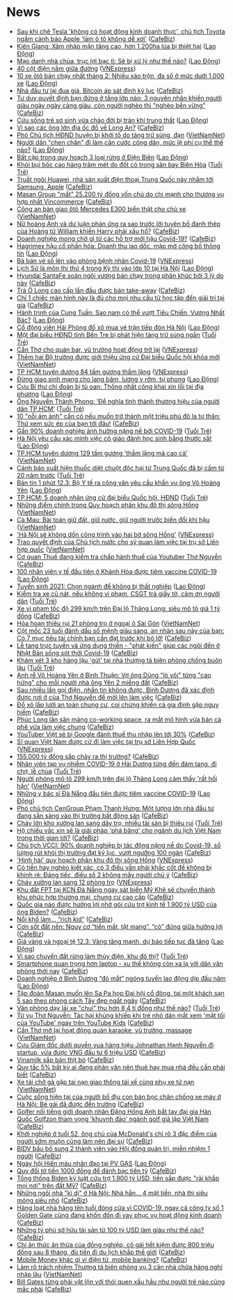 # News

- [Sau khi chê Tesla 'không có hoạt động kinh doanh thực', chủ tịch Toyota ngầm cảnh báo Apple 'làm ô tô không dễ xơi'](https://cafebiz.vn/sau-khi-che-tesla-khong-co-hoat-dong-kinh-doanh-thuc-chu-tich-toyota-ngam-canh-bao-apple-lam-o-to-khong-de-xoi-20210312143248845.chn) ([CafeBiz](https://cafebiz.vn))
- [Kiên Giang: Xâm nhập mặn tăng cao, hơn 1.200ha lúa bị thiệt hại](https://laodong.vn/xa-hoi/kien-giang-xam-nhap-man-tang-cao-hon-1200ha-lua-bi-thiet-hai-888413.ldo) ([Lao Động](https://laodong.vn))
- [Mạo danh nhà chùa, trục lợi bạc tỉ: Sẽ bị xử lý như thế nào?](https://laodong.vn/xa-hoi/mao-danh-nha-chua-truc-loi-bac-ti-se-bi-xu-ly-nhu-the-nao-887071.ldo) ([Lao Động](https://laodong.vn))
- [40 cột điện nằm giữa đường](https://vnexpress.net/40-cot-dien-nam-giua-duong-4247498.html) ([VNExpress](https://vnexpress.net))
- [10 xe ôtô bán chạy nhất tháng 2:  Nhiều xáo trộn, đa số ở mức dưới 1.000 xe](https://laodong.vn/xe/10-xe-oto-ban-chay-nhat-thang-2-nhieu-xao-tron-da-so-o-muc-duoi-1000-xe-888217.ldo) ([Lao Động](https://laodong.vn))
- [Nhà đầu tư lại đua giá, Bitcoin áp sát đỉnh kỷ lục](https://cafebiz.vn/nha-dau-tu-lai-dua-gia-bitcoin-ap-sat-dinh-ky-luc-2021031214172268.chn) ([CafeBiz](https://cafebiz.vn))
- [Tư duy quyết định bạn đứng ở tầng lớp nào: 3 nguyên nhân khiến người giàu ngày ngày càng giàu, còn người nghèo thì "nghèo bền vững"](https://cafebiz.vn/tu-duy-quyet-dinh-ban-dung-o-tang-lop-nao-3-nguyen-nhan-khien-nguoi-giau-ngay-ngay-cang-giau-con-nguoi-ngheo-thi-ngheo-ben-vung-20210311115617538.chn) ([CafeBiz](https://cafebiz.vn))
- [Cứu sống trẻ sơ sinh vừa chào đời bị tràn khí trung thất](https://laodong.vn/suc-khoe/cuu-song-tre-so-sinh-vua-chao-doi-bi-tran-khi-trung-that-888401.ldo) ([Lao Động](https://laodong.vn))
- [Vì sao các ông lớn địa ốc đổ về Long An?](https://cafebiz.vn/vi-sao-cac-ong-lon-dia-oc-do-ve-long-an-20210312141028392.chn) ([CafeBiz](https://cafebiz.vn))
- [Phó Chủ tịch HĐND huyện bị khởi tố do tàng trữ súng, đạn](http://vietnamnet.vn/vn/thoi-su/pho-chu-tich-hdnd-huyen-bi-khoi-to-do-tang-tru-sung-dan-719151.html) ([VietNamNet](https://vietnamnet.vn))
- [Người dân &quot;chen chân&quot; đi làm căn cước công dân, mức lệ phí cụ thể thế nào?](https://laodong.vn/phap-luat/nguoi-dan-chen-chan-di-lam-can-cuoc-cong-dan-muc-le-phi-cu-the-the-nao-888392.ldo) ([Lao Động](https://laodong.vn))
- [Bất cập trong quy hoạch 3 loại rừng ở Điện Biên](https://laodong.vn/video/bat-cap-trong-quy-hoach-3-loai-rung-o-dien-bien-888005.ldo) ([Lao Động](https://laodong.vn))
- [Khói bụi bốc cao hàng trăm mét do đốt cỏ trong sân bay Biên Hòa](https://tuoitre.vn/khoi-bui-boc-cao-hang-tram-met-do-dot-co-trong-san-bay-bien-hoa-20210312134357491.htm) ([Tuổi Trẻ](https://tuoitre.vn))
- [Truất ngôi Huawei, nhà sản xuất điện thoại Trung Quốc này nhắm tới Samsung, Apple](https://cafebiz.vn/truat-ngoi-huawei-nha-san-xuat-dien-thoai-trung-quoc-nay-nham-toi-samsung-apple-20210312135738493.chn) ([CafeBiz](https://cafebiz.vn))
- [Masan Group "mất" 25.200 tỷ đồng vốn chủ do chi mạnh cho thương vụ hợp nhất Vincommerce](https://cafebiz.vn/masan-group-mat-25200-ty-dong-von-chu-do-chi-manh-cho-thuong-vu-hop-nhat-vincommerce-20210312135509996.chn) ([CafeBiz](https://cafebiz.vn))
- [Công an bàn giao ôtô Mercedes E300 biển thật cho chủ xe](http://vietnamnet.vn/vn/thoi-su/cong-an-ban-giao-oto-mercedes-e300-bien-that-cho-chu-xe-719146.html) ([VietNamNet](https://vietnamnet.vn))
- [Nữ hoàng Anh và dư luận phản ứng ra sao trước lời tuyên bố đanh thép của Hoàng tử William khiến Harry phải xấu hổ?](https://cafebiz.vn/nu-hoang-anh-va-du-luan-phan-ung-ra-sao-truoc-loi-tuyen-bo-danh-thep-cua-hoang-tu-william-khien-harry-phai-xau-ho-20210312134732875.chn) ([CafeBiz](https://cafebiz.vn))
- [Doanh nghiệp mong chờ gì từ các hỗ trợ mới hậu Covid-19?](https://cafebiz.vn/doanh-nghiep-mong-cho-gi-tu-cac-ho-tro-moi-hau-covid-19-20210312134547633.chn) ([CafeBiz](https://cafebiz.vn))
- [Hagrimex hậu cổ phần hóa: Doanh thu lao dốc, mập mờ công bố thông tin](https://laodong.vn/kinh-te/hagrimex-hau-co-phan-hoa-doanh-thu-lao-doc-map-mo-cong-bo-thong-tin-888310.ldo) ([Lao Động](https://laodong.vn))
- [Bà bán vé số lẻn vào phòng bệnh nhân Covid-19](https://vnexpress.net/ba-ban-ve-so-len-vao-phong-benh-nhan-covid-19-4247528.html) ([VNExpress](https://vnexpress.net))
- [Lịch Sử là môn thi thứ 4 trong Kỳ thi vào lớp 10 tại Hà Nội](https://laodong.vn/giao-duc/lich-su-la-mon-thi-thu-4-trong-ky-thi-vao-lop-10-tai-ha-noi-888406.ldo) ([Lao Động](https://laodong.vn))
- [Hyundai SantaFe soán ngôi vương bán chạy trong phân khúc bởi 3 lý do này](https://cafebiz.vn/hyundai-santafe-soan-ngoi-vuong-ban-chay-trong-phan-khuc-boi-3-ly-do-nay-20210312123544399.chn) ([CafeBiz](https://cafebiz.vn))
- [Trà Ô Long cao cấp lần đầu được bán take-away](https://cafebiz.vn/tra-o-long-cao-cap-lan-dau-duoc-ban-take-away-20210312120823654.chn) ([CafeBiz](https://cafebiz.vn))
- [Chỉ 1 chiếc màn hình này là đủ cho mọi nhu cầu từ học tập đến giải trí tại gia](https://cafebiz.vn/chi-1-chiec-man-hinh-nay-la-du-cho-moi-nhu-cau-tu-hoc-tap-den-giai-tri-tai-gia-20210312105055392.chn) ([CafeBiz](https://cafebiz.vn))
- [Hành trình của Cung Tuấn: Sao nam có thể vượt Tiêu Chiến, Vương Nhất Bác?](https://laodong.vn/photo/hanh-trinh-cua-cung-tuan-sao-nam-co-the-vuot-tieu-chien-vuong-nhat-bac-888161.ldo) ([Lao Động](https://laodong.vn))
- [Cổ động viên Hải Phòng đổ xô mua vé trận tiếp đón Hà Nội](https://laodong.vn/bong-da/co-dong-vien-hai-phong-do-xo-mua-ve-tran-tiep-don-ha-noi-888393.ldo) ([Lao Động](https://laodong.vn))
- [Một đại biểu HĐND tỉnh Bến Tre bị phát hiện tàng trữ súng ngắn](https://tuoitre.vn/mot-dai-bieu-hdnd-tinh-ben-tre-bi-phat-hien-tang-tru-sung-ngan-20210312121545323.htm) ([Tuổi Trẻ](https://tuoitre.vn))
- [Cần Thơ cho quán bar, vũ trường hoạt động trở lại](https://vnexpress.net/can-tho-cho-quan-bar-vu-truong-hoat-dong-tro-lai-4247522.html) ([VNExpress](https://vnexpress.net))
- [Thêm hai Bộ trưởng được giới thiệu ứng cử Đại biểu Quốc hội khóa mới](http://vietnamnet.vn/vn/thoi-su/quoc-hoi/them-hai-bo-truong-duoc-gioi-thieu-ung-cu-dai-bieu-quoc-hoi-khoa-moi-719133.html) ([VietNamNet](https://vietnamnet.vn))
- [TP HCM tuyên dương 84 tấm gương thầm lặng](https://vnexpress.net/tp-hcm-tuyen-duong-84-tam-guong-tham-lang-4247521.html) ([VNExpress](https://vnexpress.net))
- [Đừng giao sinh mạng cho lang băm, lương y rởm, tự phong](https://laodong.vn/xa-hoi/dung-giao-sinh-mang-cho-lang-bam-luong-y-rom-tu-phong-888156.ldo) ([Lao Động](https://laodong.vn))
- [Cựu Bí thư chi đoàn bị tù oan: Thống nhất công khai xin lỗi tại địa phương](https://laodong.vn/phap-luat/cuu-bi-thu-chi-doan-bi-tu-oan-thong-nhat-cong-khai-xin-loi-tai-dia-phuong-888396.ldo) ([Lao Động](https://laodong.vn))
- [Ông Nguyễn Thành Phong: ‘Để nghĩa tình thành thương hiệu của người dân TP.HCM’](https://tuoitre.vn/ong-nguyen-thanh-phong-de-nghia-tinh-thanh-thuong-hieu-cua-nguoi-dan-tphcm-20210312122151126.htm) ([Tuổi Trẻ](https://tuoitre.vn))
- [10 "nỗi ám ảnh" cần có nếu muốn trở thành một triệu phú đô la tự thân: Thử xem sức ép của bạn tới đâu!](https://cafebiz.vn/10-noi-am-anh-can-co-neu-muon-tro-thanh-mot-trieu-phu-do-la-tu-than-thu-xem-suc-ep-cua-ban-toi-dau-2021031015533084.chn) ([CafeBiz](https://cafebiz.vn))
- [Gần 90% doanh nghiệp ảnh hưởng nặng nề bởi COVID-19](https://tuoitre.vn/gan-90-doanh-nghiep-anh-huong-nang-ne-boi-covid-19-20210312124506974.htm) ([Tuổi Trẻ](https://tuoitre.vn))
- [Hà Nội yêu cầu xác minh việc cô giáo đánh học sinh bằng thước sắt](https://laodong.vn/xa-hoi/ha-noi-yeu-cau-xac-minh-viec-co-giao-danh-hoc-sinh-bang-thuoc-sat-888397.ldo) ([Lao Động](https://laodong.vn))
- [TP.HCM tuyên dương 129 tấm gương 'thầm lặng mà cao cả'](http://vietnamnet.vn/vn/thoi-su/tp-hcm-tuyen-duong-129-tam-guong-tham-lang-ma-cao-ca-719127.html) ([VietNamNet](https://vietnamnet.vn))
- [Cảnh báo xuất hiện thuốc diệt chuột độc hại từ Trung Quốc đã bị cấm từ 20 năm trước](https://tuoitre.vn/canh-bao-xuat-hien-thuoc-diet-chuot-doc-hai-tu-trung-quoc-da-bi-cam-tu-20-nam-truoc-20210312112644002.htm) ([Tuổi Trẻ](https://tuoitre.vn))
- [Bản tin 1 phút 12.3: Bộ Y tế ra công văn yêu cầu khẩn vụ ông Võ Hoàng Yên](https://laodong.vn/video/ban-tin-1-phut-123-bo-y-te-ra-cong-van-yeu-cau-khan-vu-ong-vo-hoang-yen-888339.ldo) ([Lao Động](https://laodong.vn))
- [TP.HCM: 5 doanh nhân ứng cử đại biểu Quốc hội, HĐND](https://tuoitre.vn/tphcm-5-doanh-nhan-ung-cu-dai-bieu-quoc-hoi-hdnd-2021031211595546.htm) ([Tuổi Trẻ](https://tuoitre.vn))
- [Những điểm chính trong Quy hoạch phân khu đô thị sông Hồng](http://vietnamnet.vn/vn/thoi-su/nhung-diem-chinh-trong-quy-hoach-phan-khu-do-thi-song-hong-719121.html) ([VietNamNet](https://vietnamnet.vn))
- [Cà Mau: Bài toán giữ đất, giữ nước, giữ người trước biến đổi khí hậu](http://vietnamnet.vn/vn/thoi-su/ca-mau-bai-toan-giu-dat-giu-nuoc-giu-nguoi-truoc-bien-doi-khi-hau-719131.html) ([VietNamNet](https://vietnamnet.vn))
- ['Hà Nội sẽ không dồn công trình vào hai bờ sông Hồng'](https://vnexpress.net/ha-noi-se-khong-don-cong-trinh-vao-hai-bo-song-hong-4247340.html) ([VNExpress](https://vnexpress.net))
- [Trao quyết định của Chủ tịch nước cho sỹ quan làm việc tại trụ sở Liên hợp quốc](http://vietnamnet.vn/vn/thoi-su/chinh-tri/trao-quyet-dinh-cua-chu-tich-nuoc-cho-sy-quan-lam-viec-tai-tru-so-lien-hop-quoc-719126.html) ([VietNamNet](https://vietnamnet.vn))
- [Cơ quan Thuế đang kiểm tra chấp hành thuế của Youtuber Thơ Nguyễn](https://cafebiz.vn/co-quan-thue-dang-kiem-tra-chap-hanh-thue-cua-youtuber-tho-nguyen-20210312114855455.chn) ([CafeBiz](https://cafebiz.vn))
- [100 nhân viên y tế đầu tiên ở Khánh Hòa được tiêm vaccine COVID-19](https://laodong.vn/photo/100-nhan-vien-y-te-dau-tien-o-khanh-hoa-duoc-tiem-vaccine-covid-19-888312.ldo) ([Lao Động](https://laodong.vn))
- [Tuyển sinh 2021: Chọn ngành để không bị thất nghiệp](https://laodong.vn/giao-duc/tuyen-sinh-2021-chon-nganh-de-khong-bi-that-nghiep-888291.ldo) ([Lao Động](https://laodong.vn))
- [Kiểm tra xe cũ nát, nếu không vi phạm, CSGT trả giấy tờ, cảm ơn người dân](https://tuoitre.vn/kiem-tra-xe-cu-nat-neu-khong-vi-pham-csgt-tra-giay-to-cam-on-nguoi-dan-20210312104258771.htm) ([Tuổi Trẻ](https://tuoitre.vn))
- [Xe vi phạm tốc độ 299 km/h trên Đại lộ Thăng Long: siêu mô tô giá 1 tỷ đồng](https://cafebiz.vn/xe-vi-pham-toc-do-299-km-h-tren-dai-lo-thang-long-sieu-mo-to-gia-1-ty-dong-20210312112633759.chn) ([CafeBiz](https://cafebiz.vn))
- [Hỏa hoạn thiêu rụi 21 phòng trọ ở ngoại ô Sài Gòn](http://vietnamnet.vn/vn/thoi-su/hoa-hoan-thieu-rui-21-phong-tro-o-ngoai-o-sai-gon-719110.html) ([VietNamNet](https://vietnamnet.vn))
- [Cột mốc 23 tuổi đánh dấu số mệnh giàu sang, an nhàn sau này của bạn: Có 7 mục tiêu tài chính bạn cần đạt trước khi bỏ lỡ!](https://cafebiz.vn/cot-moc-23-tuoi-danh-dau-so-menh-giau-sang-an-nhan-sau-nay-cua-ban-co-7-muc-tieu-tai-chinh-ban-can-dat-truoc-khi-bo-lo-2021031200441208.chn) ([CafeBiz](https://cafebiz.vn))
- [Lễ tang trực tuyến và ứng dụng thiền - "phát kiến" giúp các ngôi đền ở Nhật Bản sống sót thời Covid-19](https://cafebiz.vn/le-tang-truc-tuyen-va-ung-dung-thien-phat-kien-giup-cac-ngoi-den-o-nhat-ban-song-sot-thoi-covid-19-20210312111013281.chn) ([CafeBiz](https://cafebiz.vn))
- [Khám xét 3 kho hàng lậu 'gửi' tại nhà thượng tá biên phòng chống buôn lậu](https://tuoitre.vn/kham-xet-3-kho-hang-lau-gui-tai-nha-thuong-ta-bien-phong-chong-buon-lau-20210312095225183.htm) ([Tuổi Trẻ](https://tuoitre.vn))
- [Anh rể Võ Hoàng Yên ở Bình Thuận: Vợ ông Dũng "lò vôi" từng "cao hứng" cho mỗi người nhà ông Yên 2 miếng đất](https://cafebiz.vn/anh-re-vo-hoang-yen-o-binh-thuan-vo-ong-dung-lo-voi-tung-cao-hung-cho-moi-nguoi-nha-ong-yen-2-mieng-dat-20210312110627325.chn) ([CafeBiz](https://cafebiz.vn))
- [Sau nhiều lần gọi điện, nhắn tin không được, Bình Dương đã xác định được nơi ở của Thơ Nguyễn để mời lên làm việc](https://cafebiz.vn/sau-nhieu-lan-goi-dien-nhan-tin-khong-duoc-binh-duong-da-xac-dinh-duoc-noi-o-cua-tho-nguyen-de-moi-len-lam-viec-20210312110430358.chn) ([CafeBiz](https://cafebiz.vn))
- [Đổ xô lắp lưới an toàn chung cư, coi chừng khiến cả gia đình gặp nguy hiểm](https://cafebiz.vn/do-xo-lap-luoi-an-toan-chung-cu-coi-chung-khien-ca-gia-dinh-gap-nguy-hiem-20210312110128494.chn) ([CafeBiz](https://cafebiz.vn))
- [Phúc Long lấn sân mảng co-working space, ra mắt mô hình vừa bán cà phê vừa làm việc chung](https://cafebiz.vn/phuc-long-lan-san-mang-co-working-space-ra-mat-mo-hinh-vua-ban-ca-phe-vua-lam-viec-chung-20210312094321003.chn) ([CafeBiz](https://cafebiz.vn))
- [YouTuber Việt sẽ bị Google đánh thuế thu nhập lên tới 30%](https://cafebiz.vn/youtuber-viet-se-bi-google-danh-thue-thu-nhap-len-toi-30-20210312105125013.chn) ([CafeBiz](https://cafebiz.vn))
- [Sĩ quan Việt Nam được cử đi làm việc tại trụ sở Liên Hợp Quốc](https://vnexpress.net/si-quan-viet-nam-duoc-cu-di-lam-viec-tai-tru-so-lien-hop-quoc-4247357.html) ([VNExpress](https://vnexpress.net))
- [155.000 tỷ đồng sắp chảy ra thị trường?](https://cafebiz.vn/155000-ty-dong-sap-chay-ra-thi-truong-20210312104515475.chn) ([CafeBiz](https://cafebiz.vn))
- [Nhân viên tạp vụ nhiễm COVID-19 ở Hải Dương từng đến đám tang, đi chợ, lễ chùa](https://tuoitre.vn/nhan-vien-tap-vu-nhiem-covd-19-o-hai-duong-tung-den-dam-tang-di-cho-le-chua-20210312103118503.htm) ([Tuổi Trẻ](https://tuoitre.vn))
- [Người phóng mô tô 299 km/h trên đại lộ Thăng Long cảm thấy 'rất hối hận'](http://vietnamnet.vn/vn/thoi-su/nguoi-phong-mo-to-299-km-h-tren-dai-lo-thang-long-cam-thay-rat-hoi-han-719088.html) ([VietNamNet](https://vietnamnet.vn))
- [Những y bác sĩ Đà Nẵng đầu tiên được tiêm vaccine COVID-19](https://laodong.vn/photo/nhung-y-bac-si-da-nang-dau-tien-duoc-tiem-vaccine-covid-19-888287.ldo) ([Lao Động](https://laodong.vn))
- [Phó chủ tịch CenGroup Phạm Thanh Hưng: Một lượng lớn nhà đầu tư đang sẵn sàng vào thị trường bất động sản](https://cafebiz.vn/pho-chu-tich-cengroup-pham-thanh-hung-mot-luong-lon-nha-dau-tu-dang-san-sang-vao-thi-truong-bat-dong-san-20210312094219386.chn) ([CafeBiz](https://cafebiz.vn))
- [Cháy lớn kho xưởng lan sang dãy trọ, nhiều tài sản bị thiêu rụi](https://tuoitre.vn/chay-lon-kho-xuong-lan-sang-day-tro-nhieu-tai-san-bi-thieu-rui-20210312094509219.htm) ([Tuổi Trẻ](https://tuoitre.vn))
- [Hộ chiếu vắc xin sẽ là giải pháp 'phá băng' cho ngành du lịch Việt Nam trong thời gian tới?](https://cafebiz.vn/ho-chieu-vac-xin-se-la-giai-phap-pha-bang-cho-nganh-du-lich-viet-nam-trong-thoi-gian-toi-20210312102544838.chn) ([CafeBiz](https://cafebiz.vn))
- [Chủ tịch VCCI: 90% doanh nghiệp bị tác động nặng nề do Covid-19, số lượng rút khỏi thị trường đạt kỷ lục, vượt ngưỡng 100 ngàn](https://cafebiz.vn/chu-tich-vcci-90-doanh-nghiep-bi-tac-dong-nang-ne-do-covid-19-so-luong-rut-khoi-thi-truong-dat-ky-luc-vuot-nguong-100-ngan-20210312094318426.chn) ([CafeBiz](https://cafebiz.vn))
- ['Hình hài' quy hoạch phân khu đô thị sông Hồng](https://vnexpress.net/hinh-hai-quy-hoach-phan-khu-do-thi-song-hong-4247175.html) ([VNExpress](https://vnexpress.net))
- [Có tiền hay nghèo kiết xác, có 3 điều vẫn phải khắc cốt để không bị khinh rẻ: Đáng tiếc, điều số 2 không mấy người chú ý](https://cafebiz.vn/co-tien-hay-ngheo-kiet-xac-co-3-dieu-van-phai-khac-cot-de-khong-bi-khinh-re-dang-tiec-dieu-so-2-khong-may-nguoi-chu-y-20210311171645098.chn) ([CafeBiz](https://cafebiz.vn))
- [Cháy xưởng lan sang 12 phòng trọ](https://vnexpress.net/chay-xuong-lan-sang-12-phong-tro-4247370.html) ([VNExpress](https://vnexpress.net))
- [Khu đất FPT tại KCN Đà Nẵng ngay sát biển Mỹ Khê sẽ chuyển thành khu phức hợp thương mại, chung cư cao cấp](https://cafebiz.vn/khu-dat-fpt-tai-kcn-da-nang-ngay-sat-bien-my-khe-se-chuyen-thanh-khu-phuc-hop-thuong-mai-chung-cu-cao-cap-20210312101118514.chn) ([CafeBiz](https://cafebiz.vn))
- [Quốc gia nào được hưởng lợi nhờ gói cứu trợ kinh tế 1.900 tỷ USD của ông Biden?](https://cafebiz.vn/quoc-gia-nao-duoc-huong-loi-nho-goi-cuu-tro-kinh-te-1900-ty-usd-cua-ong-biden-202103120937592.chn) ([CafeBiz](https://cafebiz.vn))
- [Nỗi khổ làm... “rich kid”](https://cafebiz.vn/noi-kho-lam-rich-kid-20210312101947457.chn) ([CafeBiz](https://cafebiz.vn))
- [Cơn sốt đất nền: Nguy cơ “tiền mất, tật mang”, “cò” đứng giữa hưởng lợi](https://cafebiz.vn/con-sot-dat-nen-nguy-co-tien-mat-tat-mang-co-dung-giua-huong-loi-20210312100336797.chn) ([CafeBiz](https://cafebiz.vn))
- [Giá vàng và ngoại tệ 12.3: Vàng tăng mạnh, dự báo tiếp tục đà tăng](https://laodong.vn/video/gia-vang-va-ngoai-te-123-vang-tang-manh-du-bao-tiep-tuc-da-tang-888314.ldo) ([Lao Động](https://laodong.vn))
- [Vì sao chuyển đất rừng làm thủy điện, khu đô thị?](https://tuoitre.vn/vi-sao-chuyen-dat-rung-lam-thuy-dien-khu-do-thi-20210311190408267.htm) ([Tuổi Trẻ](https://tuoitre.vn))
- [Smartphone quan trọng hơn laptop - xu thế không còn xa lạ với dân văn phòng thời nay](https://cafebiz.vn/smartphone-quan-trong-hon-laptop-xu-the-khong-con-xa-la-voi-dan-van-phong-thoi-nay-20210311150827279.chn) ([CafeBiz](https://cafebiz.vn))
- [Doanh nghiệp ở Bình Dương “đỏ mắt” ngóng tuyển lao động dịp đầu năm](https://laodong.vn/video/doanh-nghiep-o-binh-duong-do-mat-ngong-tuyen-lao-dong-dip-dau-nam-888250.ldo) ([Lao Động](https://laodong.vn))
- [Tập đoàn Masan muốn lên Sa Pa họp Đại hội cổ đông, tại một khách sạn 5 sao theo phong cách Tây đẹp ngất ngây](https://cafebiz.vn/tap-doan-masan-muon-len-sa-pa-hop-dai-hoi-co-dong-tai-mot-khach-san-5-sao-theo-phong-cach-tay-dep-ngat-ngay-20210312095019789.chn) ([CafeBiz](https://cafebiz.vn))
- [Văn phòng dạy lái xe "chui" thu hơn 8,4 tỉ đồng như thế nào?](https://tuoitre.vn/van-phong-day-lai-xe-chui-thu-hon-8-4-ti-dong-nhu-the-nao-20210312084559527.htm) ([Tuổi Trẻ](https://tuoitre.vn))
- [Từ vụ Thơ Nguyễn: Tác hại khủng khiếp khi trẻ nhỏ dán mắt xem 'mặt tối của YouTube' ngay trên YouTube Kids](https://cafebiz.vn/tu-vu-tho-nguyen-tac-hai-khung-khiep-khi-tre-nho-dan-mat-xem-mat-toi-cua-youtube-ngay-tren-youtube-kids-20210312095514551.chn) ([CafeBiz](https://cafebiz.vn))
- [Cần Thơ mở lại hoạt động quán karaoke, vũ trường, massage](http://vietnamnet.vn/vn/thoi-su/can-tho-mo-lai-hoat-dong-quan-karaoke-vu-truong-massage-719078.html) ([VietNamNet](https://vietnamnet.vn))
- [Cựu Giám đốc dưới quyền vua hàng hiệu Johnathan Hạnh Nguyễn đi startup, vừa được VNG đầu tư 6 triệu USD](https://cafebiz.vn/cuu-giam-doc-kinh-doanh-tap-doan-ipp-cua-ty-phu-johnathan-hanh-nguyen-di-startup-vua-duoc-vng-dau-tu-6-trieu-usd-20210312093843524.chn) ([CafeBiz](https://cafebiz.vn))
- [Vinamilk sắp bán thịt bò](https://cafebiz.vn/vinamilk-sap-ban-thit-bo-20210312092756053.chn) ([CafeBiz](https://cafebiz.vn))
- [Quy tắc 5% bất kỳ ai đang phân vân nên thuê hay mua nhà đều cần phải biết](https://cafebiz.vn/quy-tac-5-bat-ky-ai-dang-phan-van-nen-thue-hay-mua-nha-deu-can-phai-biet-20210311155011614.chn) ([CafeBiz](https://cafebiz.vn))
- [Xe tải chở gà gặp tai nạn giao thông tài xế cùng phụ xe tử nạn](http://vietnamnet.vn/vn/thoi-su/an-toan-giao-thong/xe-tai-cho-ga-gap-tai-nan-giao-thong-tai-xe-cung-phu-xe-tu-nan-719055.html) ([VietNamNet](https://vietnamnet.vn))
- [Cuộc sống hiện tại của người bố địu con bán bọc chân chống xe máy ở Hà Nội: Bé gái đã được đến trường](https://cafebiz.vn/cuoc-song-hien-tai-cua-nguoi-bo-diu-con-ban-boc-chan-chong-xe-may-o-ha-noi-be-gai-da-duoc-den-truong-20210312091637991.chn) ([CafeBiz](https://cafebiz.vn))
- [Golfer nổi tiếng giới doanh nhân Đặng Hồng Anh bắt tay đại gia Hàn Quốc Golfzon tham vọng 'khuynh đảo' ngành golf giả lập Việt Nam](https://cafebiz.vn/golfer-noi-tieng-gioi-doanh-nhan-dang-hong-anh-bat-tay-dai-gia-han-quoc-golfzon-tham-vong-khuynh-dao-nganh-golf-gia-lap-viet-nam-20210311163452385.chn) ([CafeBiz](https://cafebiz.vn))
- [Khởi nghiệp ở tuổi 52, ông chủ của McDonald's chỉ rõ 3 đặc điểm của người sớm muộn cũng làm nên đại sự](https://cafebiz.vn/khoi-nghiep-o-tuoi-52-ong-chu-cua-mcdonalds-chi-ro-3-dac-diem-cua-nguoi-som-muon-cung-lam-nen-dai-su-20210310154611909.chn) ([CafeBiz](https://cafebiz.vn))
- [BIDV bầu bổ sung 2 thành viên vào Hội đồng quản trị, miễn nhiệm 1 người](https://cafebiz.vn/bidv-bau-bo-sung-2-thanh-vien-vao-hoi-dong-quan-tri-mien-nhiem-1-nguoi-20210312091057876.chn) ([CafeBiz](https://cafebiz.vn))
- [Ngày hội Hiến máu nhân đạo tại PV GAS](https://laodong.vn/thong-tin-doanh-nghiep/ngay-hoi-hien-mau-nhan-dao-tai-pv-gas-888237.ldo) ([Lao Động](https://laodong.vn))
- [Quy đổi tờ tiền 1000 đồng để đánh bạc tiền tỷ](https://cafebiz.vn/quy-doi-to-tien-1000-dong-de-danh-bac-tien-ty-20210312085712295.chn) ([CafeBiz](https://cafebiz.vn))
- [Tổng thống Biden ký luật cứu trợ 1.900 tỷ USD, tiền sắp được "rải khắp mọi nơi" trên đất Mỹ?](https://cafebiz.vn/chi-tiet-goi-cuu-tro-khong-lo-tri-gia-1900-usd-co-suc-mua-ca-thi-truong-tien-so-cua-ong-biden-20210312084347959.chn) ([CafeBiz](https://cafebiz.vn))
- [Những ngôi nhà "kì dị" ở Hà Nội: Nhà hẳn... 4 mặt tiền, nhà thì siêu mỏng siêu nhỏ](https://cafebiz.vn/nhung-ngoi-nha-ki-di-o-ha-noi-nha-han-4-mat-tien-nha-thi-sieu-mong-sieu-nho-20210312085134854.chn) ([CafeBiz](https://cafebiz.vn))
- [Hàng loạt nhà hàng tên tuổi đóng cửa vì COVID-19, ngay cả công ty số 1 Golden Gate cũng đang khốn đốn đi vay phục vụ hoạt động kinh doanh](https://cafebiz.vn/hang-loat-nha-hang-ten-tuoi-dong-cua-vi-covid-19-ngay-ca-cong-ty-so-1-golden-gate-cung-dang-khon-don-di-vay-phuc-vu-hoat-dong-kinh-doanh-20210312082715891.chn) ([CafeBiz](https://cafebiz.vn))
- [Những tỷ phú sở hữu tài sản từ 100 tỷ USD làm giàu như thế nào?](https://cafebiz.vn/nhung-ty-phu-so-huu-tai-san-tu-100-ty-usd-lam-giau-nhu-the-nao-20210312084628206.chn) ([CafeBiz](https://cafebiz.vn))
- [Chỉ ăn thức ăn thừa của đồng nghiệp, cô gái tiết kiệm được 800 triệu đồng sau 8 tháng, đủ tiền đi du lịch khắp thế giới](https://cafebiz.vn/tuyet-chieu-giup-co-gai-tiet-kiem-gan-800-trieu-dong-sau-8-thang-du-tien-du-lich-vong-quanh-the-gioi-an-do-an-thua-cua-dong-nghiep-va-luc-thung-rac-20210311154930289.chn) ([CafeBiz](https://cafebiz.vn))
- [Mobile Money khác gì ví điện tử, mobile banking?](https://cafebiz.vn/mobile-money-khac-gi-vi-dien-tu-mobile-banking-20210312084016845.chn) ([CafeBiz](https://cafebiz.vn))
- [Làm rõ trách nhiệm Thượng tá biên phòng vụ 3 căn nhà chứa hàng nghi nhập lậu](http://vietnamnet.vn/vn/thoi-su/lam-ro-trach-nhiem-thuong-ta-bien-phong-vu-3-can-nha-chua-hang-nghi-nhap-lau-719011.html) ([VietNamNet](https://vietnamnet.vn))
- [Bill Gates từng phải vật lộn với thói quen xấu hầu như người trẻ nào cũng mắc phải](https://cafebiz.vn/bill-gates-cung-tung-phai-vat-lon-voi-thoi-quen-xau-hau-nhu-nguoi-tre-nao-cung-mac-phai-20210311161707717.chn) ([CafeBiz](https://cafebiz.vn))
